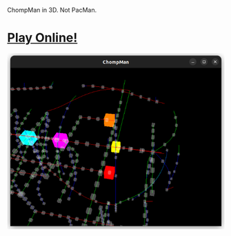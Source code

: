 ChompMan in 3D.  Not PacMan.

# [Play Online!](https://thenumbernine.github.io/glapp/?dir=chompman&file=run.lua)

![](pic1.png)
